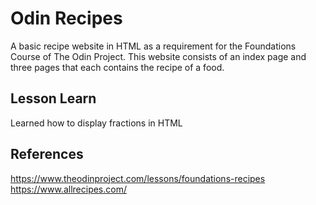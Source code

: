 # Odin Recipes
A basic recipe website in HTML as a requirement for the Foundations Course of The Odin Project.
This website consists of an index page and three pages that each contains the recipe of a food.
## Lesson Learn
Learned how to display fractions in HTML
## References
https://www.theodinproject.com/lessons/foundations-recipes
https://www.allrecipes.com/
